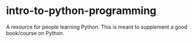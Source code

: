 # intro-to-python-programming
A resource for people learning Python. This is meant to supplement a good book/course on Python.
